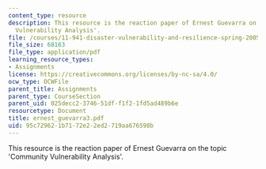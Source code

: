 ```yaml
---
content_type: resource
description: This resource is the reaction paper of Ernest Guevarra on the topic 'Community
  Vulnerability Analysis'.
file: /courses/11-941-disaster-vulnerability-and-resilience-spring-2005/95c729621b7172e22ed2719aa676598b_ernest_guevarra3.pdf
file_size: 68163
file_type: application/pdf
learning_resource_types:
- Assignments
license: https://creativecommons.org/licenses/by-nc-sa/4.0/
ocw_type: OCWFile
parent_title: Assignments
parent_type: CourseSection
parent_uid: 025decc2-3746-51df-f1f2-1fd5ad489b6e
resourcetype: Document
title: ernest_guevarra3.pdf
uid: 95c72962-1b71-72e2-2ed2-719aa676598b
---
```

This resource is the reaction paper of Ernest Guevarra on the topic 'Community Vulnerability Analysis'.